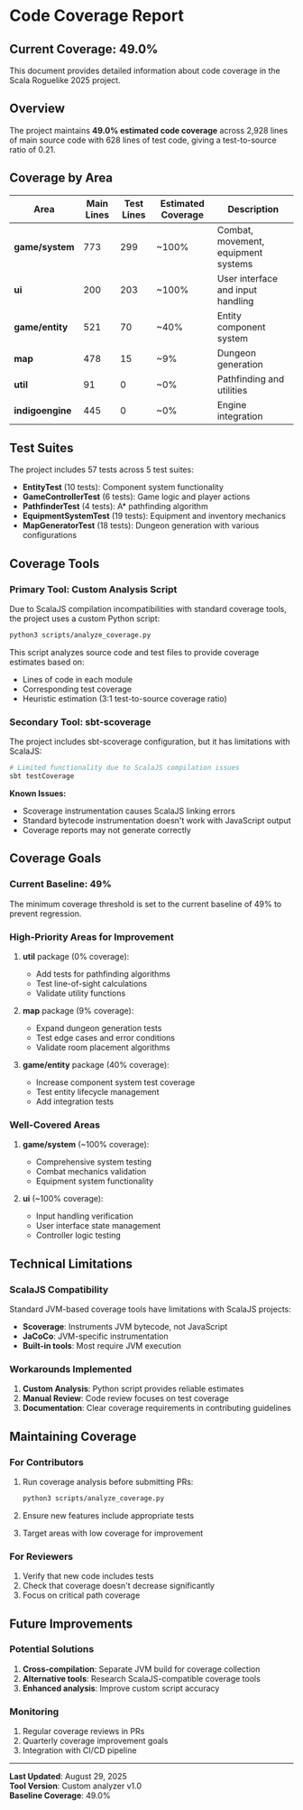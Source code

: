 # Code Coverage Report

## Current Coverage: 49.0%

This document provides detailed information about code coverage in the Scala Roguelike 2025 project.

## Overview

The project maintains **49.0% estimated code coverage** across 2,928 lines of main source code with 628 lines of test code, giving a test-to-source ratio of 0.21.

## Coverage by Area

| Area | Main Lines | Test Lines | Estimated Coverage | Description |
|------|------------|------------|-------------------|-------------|
| **game/system** | 773 | 299 | ~100% | Combat, movement, equipment systems |
| **ui** | 200 | 203 | ~100% | User interface and input handling |
| **game/entity** | 521 | 70 | ~40% | Entity component system |
| **map** | 478 | 15 | ~9% | Dungeon generation |
| **util** | 91 | 0 | ~0% | Pathfinding and utilities |
| **indigoengine** | 445 | 0 | ~0% | Engine integration |

## Test Suites

The project includes 57 tests across 5 test suites:

- **EntityTest** (10 tests): Component system functionality
- **GameControllerTest** (6 tests): Game logic and player actions  
- **PathfinderTest** (4 tests): A* pathfinding algorithm
- **EquipmentSystemTest** (19 tests): Equipment and inventory mechanics
- **MapGeneratorTest** (18 tests): Dungeon generation with various configurations

## Coverage Tools

### Primary Tool: Custom Analysis Script

Due to ScalaJS compilation incompatibilities with standard coverage tools, the project uses a custom Python script:

```bash
python3 scripts/analyze_coverage.py
```

This script analyzes source code and test files to provide coverage estimates based on:
- Lines of code in each module
- Corresponding test coverage
- Heuristic estimation (3:1 test-to-source coverage ratio)

### Secondary Tool: sbt-scoverage

The project includes sbt-scoverage configuration, but it has limitations with ScalaJS:

```bash
# Limited functionality due to ScalaJS compilation issues
sbt testCoverage
```

**Known Issues:**
- Scoverage instrumentation causes ScalaJS linking errors
- Standard bytecode instrumentation doesn't work with JavaScript output
- Coverage reports may not generate correctly

## Coverage Goals

### Current Baseline: 49%

The minimum coverage threshold is set to the current baseline of 49% to prevent regression.

### High-Priority Areas for Improvement

1. **util** package (0% coverage):
   - Add tests for pathfinding algorithms
   - Test line-of-sight calculations
   - Validate utility functions

2. **map** package (9% coverage):
   - Expand dungeon generation tests
   - Test edge cases and error conditions
   - Validate room placement algorithms

3. **game/entity** package (40% coverage):
   - Increase component system test coverage
   - Test entity lifecycle management
   - Add integration tests

### Well-Covered Areas

1. **game/system** (~100% coverage):
   - Comprehensive system testing
   - Combat mechanics validation
   - Equipment system functionality

2. **ui** (~100% coverage):
   - Input handling verification
   - User interface state management
   - Controller logic testing

## Technical Limitations

### ScalaJS Compatibility

Standard JVM-based coverage tools have limitations with ScalaJS projects:

- **Scoverage**: Instruments JVM bytecode, not JavaScript
- **JaCoCo**: JVM-specific instrumentation
- **Built-in tools**: Most require JVM execution

### Workarounds Implemented

1. **Custom Analysis**: Python script provides reliable estimates
2. **Manual Review**: Code review focuses on test coverage
3. **Documentation**: Clear coverage requirements in contributing guidelines

## Maintaining Coverage

### For Contributors

1. Run coverage analysis before submitting PRs:
   ```bash
   python3 scripts/analyze_coverage.py
   ```

2. Ensure new features include appropriate tests

3. Target areas with low coverage for improvement

### For Reviewers

1. Verify that new code includes tests
2. Check that coverage doesn't decrease significantly
3. Focus on critical path coverage

## Future Improvements

### Potential Solutions

1. **Cross-compilation**: Separate JVM build for coverage collection
2. **Alternative tools**: Research ScalaJS-compatible coverage tools
3. **Enhanced analysis**: Improve custom script accuracy

### Monitoring

1. Regular coverage reviews in PRs
2. Quarterly coverage improvement goals
3. Integration with CI/CD pipeline

---

**Last Updated**: August 29, 2025  
**Tool Version**: Custom analyzer v1.0  
**Baseline Coverage**: 49.0%